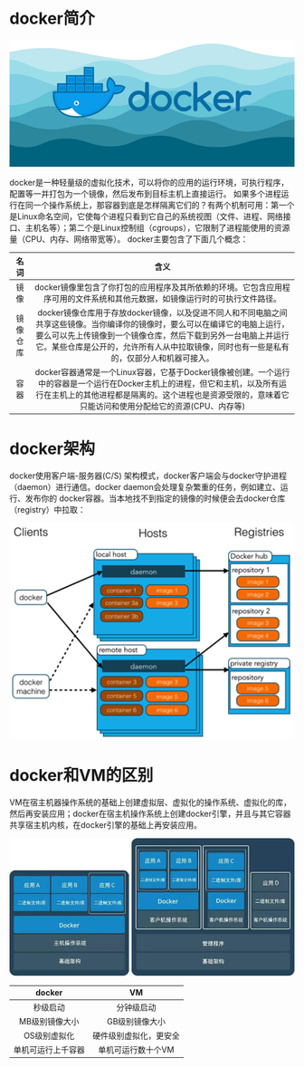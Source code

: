 # docker简介

![docker-logo](docker-logo.png)

docker是一种轻量级的虚拟化技术，可以将你的应用的运行环境，可执行程序，配置等一并打包为一个镜像，然后发布到目标主机上直接运行。
如果多个进程运行在同一个操作系统上，那容器到底是怎样隔离它们的？有两个机制可用：第一个是Linux命名空间，它使每个进程只看到它自己的系统视图（文件、进程、网络接口、主机名等）；第二个是Linux控制组（cgroups），它限制了进程能使用的资源量（CPU、内存、网络带宽等）。
docker主要包含了下面几个概念：

| 名词 | 含义 |
| :---: | :---: |
| 镜像 | docker镜像里包含了你打包的应用程序及其所依赖的环境。它包含应用程序可用的文件系统和其他元数据，如镜像运行时的可执行文件路径。 |
| 镜像仓库 | docker镜像仓库用于存放docker镜像，以及促进不同人和不同电脑之间共享这些镜像。当你编译你的镜像时，要么可以在编译它的电脑上运行，要么可以先上传镜像到一个镜像仓库，然后下载到另外一台电脑上并运行它。某些仓库是公开的，允许所有人从中拉取镜像，同时也有一些是私有的，仅部分人和机器可接入。 |
| 容器 | docker容器通常是一个Linux容器，它基于Docker镜像被创建。一个运行中的容器是一个运行在Docker主机上的进程，但它和主机，以及所有运行在主机上的其他进程都是隔离的。这个进程也是资源受限的，意味着它只能访问和使用分配给它的资源(CPU、内存等) |

# docker架构

docker使用客户端-服务器(C/S) 架构模式，docker客户端会与docker守护进程（daemon）进行通信。docker daemon会处理复杂繁重的任务，例如建立、运行、发布你的 docker容器。当本地找不到指定的镜像的时候便会去docker仓库（registry）中拉取：

![docker-arch](docker-arch.png)

# docker和VM的区别

VM在宿主机器操作系统的基础上创建虚拟层、虚拟化的操作系统、虚拟化的库，然后再安装应用；docker在宿主机操作系统上创建docker引擎，并且与其它容器共享宿主机内核，在docker引擎的基础上再安装应用。

![docker-vs-vm](docker-vs-vm.jpg)

| docker | VM |
| :---: | :---: |
| 秒级启动 | 分钟级启动 |
| MB级别镜像大小 | GB级别镜像大小 |
| OS级别虚拟化 | 硬件级别虚拟化，更安全 |
| 单机可运行上千容器 | 单机可运行数十个VM |
